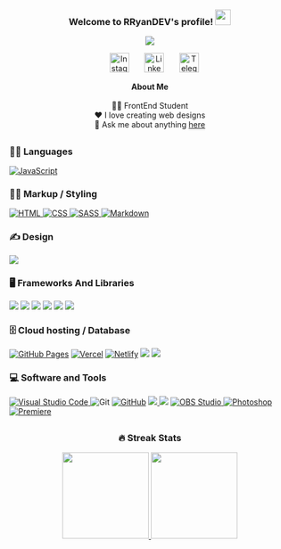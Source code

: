 <h3 align="center">
  Welcome to RRyanDEV's profile!
  <img src="https://media.giphy.com/media/hvRJCLFzcasrR4ia7z/giphy.gif" width="28">
</h3>

<p align="center">
   <a href="https://portfolio-vscode-eosin.vercel.app"><img src="https://readme-typing-svg.demolab.com?font=Fira+Code&pause=1000&center=true&vCenter=true&width=435&lines=Web+Front-End+Developer;Click+To+Acess+My+Portifolio"></a>

</p>

<p align="center">
&#8287;&#8287;&#8287;&#8287;&#8287;&#8287;&#8287;&#8287;&#8287;
<a href="https://instagram.com/reeal_ryaan/"><img width="35em" alt="Instagram" title="Instagram" src="https://www.svgrepo.com/show/111199/instagram.svg"></a>
&#8287;&#8287;&#8287;&#8287;&#8287;
<a href="https://www.linkedin.com/in/rryandev"><img width="35em" alt="Linkedin" title="Linkedin" src="https://www.svgrepo.com/show/205292/linkedin.svg"></a>
&#8287;&#8287;&#8287;&#8287;&#8287;
<a href="https://t.me/ryaanreeal"><img width="35em" alt="Telegram" title="Telegram" src="https://www.svgrepo.com/show/303292/telegram-logo.svg"></a>
&#8287;&#8287;&#8287;&#8287;&#8287;
<p>

<div align="center">

**About Me** <br /><br />
✍🏾 FrontEnd Student <br />
❤️ I love creating web designs <br />
💬 Ask me about anything [here](https://github.com/RRyanDEV/RRyanDEV/issues) <br />

<div>

##

<div align="left">

### 👨‍💻 Languages

<a href="https://developer.mozilla.org/en-US/docs/Web/JavaScript">
<img alt="JavaScript" src="https://img.shields.io/badge/JavaScript-F7DF1E.svg?logo=javascript&logoColor=black">
</a>

### 👨‍💻 Markup / Styling
<a href="https://developer.mozilla.org/pt-BR/docs/Web/HTML">
<img alt="HTML" src="https://img.shields.io/badge/HTML-E34F26.svg?logo=html5&logoColor=white">
</a>
<a href="https://developer.mozilla.org/pt-BR/docs/Web/CSS">
<img alt="CSS" src="https://img.shields.io/badge/CSS-1572B6.svg?logo=css3&logoColor=white">
</a>
<a href="https://sass-lang.com">
<img alt="SASS" src="https://img.shields.io/badge/Sass-hotpink.svg?logo=SASS&logoColor=white">
</a>
<a href="https://www.markdownguide.org/basic-syntax/">
<img alt="Markdown" src="https://img.shields.io/badge/Markdown-FFFFFF.svg?logo=markdown&logoColor=black">
</a>

### ✍ Design

<a href="https://www.canva.com/pt_br/" alt="Canva"><img src="https://img.shields.io/badge/Canva-%2300C4CC.svg?&logo=Canva&logoColor=white"> </a>

### 🖥 Frameworks And Libraries
<a href="https://angular.io" alt="Angular"><img src="https://img.shields.io/badge/Angular-%23DD0031.svg?logo=angular&logoColor=white"></a>
<a href="https://getbootstrap.com" alt="Bootstrap"><img src="https://img.shields.io/badge/Bootstrap-%23563D7C.svg?logo=bootstrap&logoColor=white"></a>
<a href="https://jquery.com" alt="JQuery"><img src="https://img.shields.io/badge/JQuery-%230769AD.svg?logo=jquery&logoColor=white"></a>
<a href="https://nodejs.org/en/" alt="NodeJS"><img src="https://img.shields.io/badge/Node.js-43853D?logo=node.js&logoColor=white"></a>
<a href="https://reactjs.org" alt="React"><img src="https://img.shields.io/badge/React-black?logo=react&logoColor=white"></a>
<a href="https://reactnative.dev" alt="ReactNat"><img src="https://img.shields.io/badge/React_Native-%2320232a.svg?logo=react&logoColor=%2361DAFB"></a>

### 🗄️ Cloud hosting / Database

<a href="https://pages.github.com"><img alt="GitHub Pages" src="https://img.shields.io/badge/GitHub%20Pages-327FC7.svg?&logo=github&logoColor=black"></a>
<a href="https://vercel.com"><img alt="Vercel" src="https://img.shields.io/badge/Vercel-%23000000.svg?&logo=vercel&logoColor=white"></a>
<a href="https://netlify.app"><img alt="Netlify" src="https://custom-icon-badges.herokuapp.com/badge/Netlify-0e1e25.svg?&logo=netlify&logoColor=25C7B7"></a>
<a href="https://www.mysql.com" alt="MYSQL"><img src="https://img.shields.io/badge/MySQL-%2300f.svg?&logo=mysql&logoColor=000000"></a>
<a href="https://www.mongodb.com" alt="MongoDB"><img src="https://img.shields.io/badge/MongoDB-%234ea94b.svg?logo=mongodb&logoColor=white"></a>

### 💻 Software and Tools

<a href="https://code.visualstudio.com/">
<img alt="Visual Studio Code" src="https://img.shields.io/badge/Visual%20Studio%20Code-0078d7.svg?logo=visual-studio-code&logoColor=white">
</a>
<img alt="Git" src="https://img.shields.io/badge/Git-F05033.svg?logo=git&logoColor=white">
</a>
<a href="https://github.com"><img alt="GitHub" src="https://custom-icon-badges.herokuapp.com/badge/Github-327FC7.svg?logo=github&logoColor=black"></a>
<a href="https://notepad-plus-plus.org" alt="Notepad"><img src="https://img.shields.io/badge/Notepad++-90E59A.svg?logo=notepad%2b%2b&logoColor=black">
<a href="https://www.notion.so/pt-br" alt="Notion"><img src="https://img.shields.io/badge/Notion-%23000000.svg?logo=notion&logoColor=white"></a>
<a href="https://obsproject.com/pt-br">
<img alt="OBS Studio" src="https://img.shields.io/badge/-OBS%20Studio-302E31?logo=obs-studio&logoColor=white">
</a>
<a href="https://www.adobe.com/br/products/photoshop.html">
<img alt="Photoshop" src="https://img.shields.io/badge/Adobe%20Photoshop-071D34.svg?logo=adobe%20photoshop&logoColor=57a6f8">
</a>
<a href="https://www.adobe.com/br/products/premiere.html">
<img alt="Premiere" src="https://img.shields.io/badge/Adobe%20Premiere%20Pro-000057.svg?&logo=Adobe%20Premiere%20Pro&logoColor=9999F8">
</a>


</div>

##

<div align="center">

### 🔥 Streak Stats

<p>
	<a href="https://github.com/RRyaanDEV">
    	<img 
		height="155em"
		src="https://github-readme-stats.vercel.app/api?username=RRyanDEV&bg_color=30,e96443,904e95&title_color=fff&text_color=fff"/>
	</a
	<a href="https://github.com/RRyaanDEV">
    	<img 
		height="155em"
		src="https://github-readme-stats.vercel.app/api/top-langs/?username=RRyanDEV&show_icons=true&include_all_commits=true&count_private=true&layout=show&bg_color=30,904e95,e96443&title_color=fff&text_color=fff"/>
</p>
<div>

<!-- Version:
v4.2.0.20230219 -->

<!--
DenverCoder1 - https://github.com/DenverCoder1/DenverCoder1/blob/main/README.md / https://github.com/DenverCoder1/readme-typing-svg
Ileriayo Adebiyi - https://github.com/Ileriayo/markdown-badges
-->
